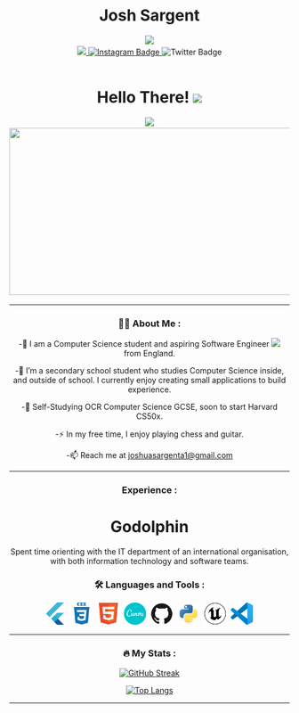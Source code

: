 <div align="center">
  <h1>Josh Sargent</h1>
<div align="center">
  <img src="https://media.giphy.com/media/CuuSHzuc0O166MRfjt/giphy.gif" width="100">
</div>
<div align="center" id="badges">
  <a href="https://www.facebook.com/joshua.sargent.754">
    <img src="https://img.shields.io/badge/Facebook-1877F2?style=for-the-badge&logo=facebook&logoColor=white">
  </a>
  <a href="https://www.instagram.com/joshsargentdev">
    <img src="https://img.shields.io/badge/Instagram-E4405F?style=for-the-badge&logo=instagram&logoColor=white" alt="Instagram Badge">
  </a>
  <img src="https://img.shields.io/badge/Twitter-blue?style=for-the-badge&logo=twitter&logoColor=white" alt="Twitter Badge">
</div>
<div align="center">
  <img src="https://komarev.com/ghpvc/?username=joshsargent&style=flat-square&color=blue" alt="">
</div>
<h1>
  Hello There!
  <img src="https://media.giphy.com/media/hvRJCLFzcasrR4ia7z/giphy.gif" width="30px"/>
</h1>
</div>
<div align="center">
  <img src="<div align="center">
  <img src="https://media.giphy.com/media/1n92hYPiFQ0efcCtrF/giphy.gif" width="600" height="300"/>

<hr>

### :man_technologist: About Me :
-:book: I am a Computer Science student and aspiring Software Engineer <img src="https://media.giphy.com/media/WUlplcMpOCEmTGBtBW/giphy.gif" width="30"> from England.

 -:telescope: I’m a secondary school student who studies Computer Science inside, and outside of school. I currently enjoy creating small applications to build experience.
  

 -:seedling: Self-Studying OCR Computer Science GCSE, soon to start Harvard CS50x.

 


 
 -:zap: In my free time, I enjoy playing chess and guitar.
 

 
 -:mailbox: Reach me at joshuasargenta1@gmail.com
<hr>

### Experience :
<h1> Godolphin </h1> 
<p>Spent time orienting with the IT department of an international organisation, with both information technology and software teams. </p>

### 🛠️ Languages and Tools :

<div>
  <img src="https://github.com/devicons/devicon/blob/master/icons/flutter/flutter-original.svg" title="Flutter" alt="Flutter" width="40" height="40"/>&nbsp;
  <img src="https://github.com/devicons/devicon/blob/master/icons/css3/css3-plain-wordmark.svg"  title="CSS3" alt="CSS" width="40" height="40"/>&nbsp;
  <img src="https://github.com/devicons/devicon/blob/master/icons/html5/html5-original.svg" title="HTML5" alt="HTML" width="40" height="40"/>&nbsp;
  <img src="https://github.com/devicons/devicon/blob/master/icons/canva/canva-original.svg" title="Canva" alt="Canva" width="40" height="40"/>&nbsp;
  <img src="https://github.com/devicons/devicon/blob/master/icons/github/github-original.svg" width="40" height="40"/>&nbsp;
  <img src="https://github.com/devicons/devicon/blob/master/icons/python/python-original.svg" width="40" height="40"/>&nbsp;
  <img src="https://github.com/devicons/devicon/blob/master/icons/unrealengine/unrealengine-original.svg" width="40" height="40"/>&nbsp;
  <img src="https://github.com/devicons/devicon/blob/master/icons/vscode/vscode-original.svg" width="40" height="40"/>&nbsp;
 </div>
<div>

<hr>

### :fire: My Stats :
[![GitHub Streak](http://github-readme-streak-stats.herokuapp.com?user=joshsargent&theme=dark&background=000000)](https://git.io/streak-stats)

[![Top Langs](https://github-readme-stats.vercel.app/api/top-langs/?username=your-github-username&layout=compact&theme=vision-friendly-dark)](https://github.com/anuraghazra/github-readme-stats)
</div>
<hr>


</div>
